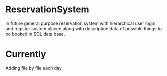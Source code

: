 # ReservationSystem

In future general purpose reservation system with hierarchical user login and register system placed along with description data of possible things to be booked in SQL data base.

# Currently 

Adding file by file each day.
